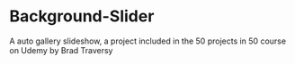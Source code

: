 # Background-Slider
A auto gallery slideshow, a project included in the 50 projects in 50 course on Udemy by Brad Traversy
